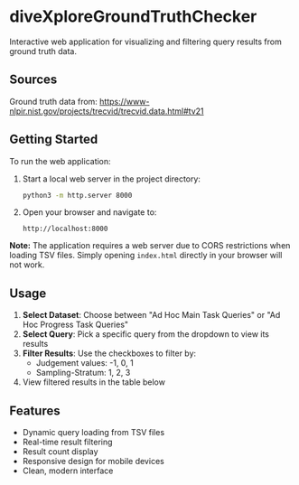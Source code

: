 # diveXploreGroundTruthChecker

Interactive web application for visualizing and filtering query results from ground truth data.

## Sources

Ground truth data from:
https://www-nlpir.nist.gov/projects/trecvid/trecvid.data.html#tv21

## Getting Started

To run the web application:

1. Start a local web server in the project directory:
   ```bash
   python3 -m http.server 8000
   ```

2. Open your browser and navigate to:
   ```
   http://localhost:8000
   ```

**Note:** The application requires a web server due to CORS restrictions when loading TSV files. Simply opening `index.html` directly in your browser will not work.

## Usage

1. **Select Dataset**: Choose between "Ad Hoc Main Task Queries" or "Ad Hoc Progress Task Queries"
2. **Select Query**: Pick a specific query from the dropdown to view its results
3. **Filter Results**: Use the checkboxes to filter by:
   - Judgement values: -1, 0, 1
   - Sampling-Stratum: 1, 2, 3
4. View filtered results in the table below

## Features

- Dynamic query loading from TSV files
- Real-time result filtering
- Result count display
- Responsive design for mobile devices
- Clean, modern interface
